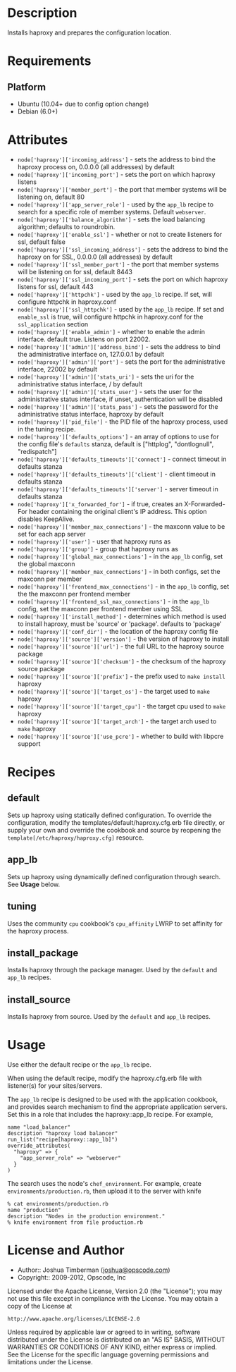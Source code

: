 Description
===========

Installs haproxy and prepares the configuration location.

Requirements
============

## Platform

* Ubuntu (10.04+ due to config option change)
* Debian (6.0+)

Attributes
==========

* `node['haproxy']['incoming_address']` - sets the address to bind the
  haproxy process on, 0.0.0.0 (all addresses) by default
* `node['haproxy']['incoming_port']` - sets the port on which haproxy
  listens
* `node['haproxy']['member_port']` - the port that member systems will
  be listening on, default 80
* `node['haproxy']['app_server_role']` - used by the `app_lb` recipe
  to search for a specific role of member systems. Default
  `webserver`.
* `node['haproxy']['balance_algorithm']` - sets the load balancing
  algorithm; defaults to roundrobin.
* `node['haproxy']['enable_ssl']` - whether or not to create listeners
  for ssl, default false
* `node['haproxy']['ssl_incoming_address']` - sets the address to bind
  the haproxy on for SSL, 0.0.0.0 (all addresses) by default
* `node['haproxy']['ssl_member_port']` - the port that member systems
  will be listening on for ssl, default 8443
* `node['haproxy']['ssl_incoming_port']` - sets the port on which
  haproxy listens for ssl, default 443
* `node['haproxy']['httpchk']` - used by the `app_lb` recipe. If set,
  will configure httpchk in haproxy.conf
* `node['haproxy']['ssl_httpchk']` - used by the `app_lb` recipe. If
  set and `enable_ssl` is true, will configure httpchk in haproxy.conf
  for the `ssl_application` section
* `node['haproxy']['enable_admin']` - whether to enable the admin
  interface. default true. Listens on port 22002.
* `node['haproxy']['admin']['address_bind']` - sets the address to
  bind the administrative interface on, 127.0.0.1 by default
* `node['haproxy']['admin']['port']` - sets the port for the
  administrative interface, 22002 by default
* `node['haproxy']['admin']['stats_uri']` - sets the uri for the
  administrative status interface, / by default
* `node['haproxy']['admin']['stats_user']` - sets the user for the
  administrative status interface, if unset, authentication will be disabled
* `node['haproxy']['admin']['stats_pass']` - sets the password for the
  administrative status interface, haproxy by default
* `node['haproxy']['pid_file']` - the PID file of the haproxy process,
  used in the tuning recipe.
* `node['haproxy']['defaults_options']` - an array of options to use
  for the config file's `defaults` stanza, default is
  ["httplog", "dontlognull", "redispatch"]
* `node['haproxy']['defaults_timeouts']['connect']` - connect timeout
  in defaults stanza
* `node['haproxy']['defaults_timeouts']['client']` - client timeout in
  defaults stanza
* `node['haproxy']['defaults_timeouts']['server']` - server timeout in
  defaults stanza
* `node['haproxy']['x_forwarded_for']` - if true, creates an
  X-Forwarded-For header containing the original client's IP address.
  This option disables KeepAlive.
* `node['haproxy']['member_max_connections']` - the maxconn value to
  be set for each app server
* `node['haproxy']['user']` - user that haproxy runs as
* `node['haproxy']['group']` - group that haproxy runs as
* `node['haproxy']['global_max_connections']` - in the `app_lb`
  config, set the global maxconn
* `node['haproxy']['member_max_connections']` - in both configs, set
  the maxconn per member
* `node['haproxy']['frontend_max_connections']` - in the `app_lb`
  config, set the the maxconn per frontend member
* `node['haproxy']['frontend_ssl_max_connections']` - in the `app_lb`
  config, set the maxconn per frontend member using SSL
* `node['haproxy']['install_method']` - determines which method is
  used to install haproxy, must be 'source' or 'package'. defaults to
  'package'
* `node['haproxy']['conf_dir']` - the location of the haproxy config
  file
* `node['haproxy']['source']['version']` - the version of haproxy to
  install
* `node['haproxy']['source']['url']` - the full URL to the haproxy
  source package
* `node['haproxy']['source']['checksum']` - the checksum of the
  haproxy source package
* `node['haproxy']['source']['prefix']` - the prefix used to `make
  install` haproxy
* `node['haproxy']['source']['target_os']` - the target used to
  `make` haproxy
* `node['haproxy']['source']['target_cpu']` - the target cpu used to
  `make` haproxy
* `node['haproxy']['source']['target_arch']` - the target arch used
  to `make` haproxy
* `node['haproxy']['source']['use_pcre']` - whether to build with
  libpcre support

Recipes
=======

## default

Sets up haproxy using statically defined configuration. To override
the configuration, modify the templates/default/haproxy.cfg.erb file
directly, or supply your own and override the cookbook and source by
reopening the `template[/etc/haproxy/haproxy.cfg]` resource.

## app\_lb

Sets up haproxy using dynamically defined configuration through
search. See __Usage__ below.

## tuning

Uses the community `cpu` cookbook's `cpu_affinity` LWRP to set
affinity for the haproxy process.

## install\_package

Installs haproxy through the package manager. Used by the `default`
and `app_lb` recipes.

## install\_source

Installs haproxy from source. Used by the `default` and `app_lb`
recipes.

Usage
=====

Use either the default recipe or the `app_lb` recipe.

When using the default recipe, modify the haproxy.cfg.erb file with
listener(s) for your sites/servers.

The `app_lb` recipe is designed to be used with the application
cookbook, and provides search mechanism to find the appropriate
application servers. Set this in a role that includes the
haproxy::app_lb recipe. For example,

    name "load_balancer"
    description "haproxy load balancer"
    run_list("recipe[haproxy::app_lb]")
    override_attributes(
      "haproxy" => {
        "app_server_role" => "webserver"
      }
    )

The search uses the node's `chef_environment`. For example, create
`environments/production.rb`, then upload it to the server with knife

    % cat environments/production.rb
    name "production"
    description "Nodes in the production environment."
    % knife environment from file production.rb

License and Author
==================

- Author:: Joshua Timberman (<joshua@opscode.com>)
- Copyright:: 2009-2012, Opscode, Inc

Licensed under the Apache License, Version 2.0 (the "License");
you may not use this file except in compliance with the License.
You may obtain a copy of the License at

    http://www.apache.org/licenses/LICENSE-2.0

Unless required by applicable law or agreed to in writing, software
distributed under the License is distributed on an "AS IS" BASIS,
WITHOUT WARRANTIES OR CONDITIONS OF ANY KIND, either express or implied.
See the License for the specific language governing permissions and
limitations under the License.
